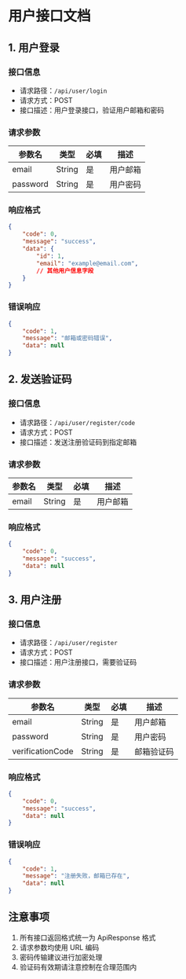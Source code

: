 # 用户接口文档

## 1. 用户登录

### 接口信息
- 请求路径：`/api/user/login`
- 请求方式：POST
- 接口描述：用户登录接口，验证用户邮箱和密码

### 请求参数
| 参数名 | 类型 | 必填 | 描述 |
| --- | --- | --- | --- |
| email | String | 是 | 用户邮箱 |
| password | String | 是 | 用户密码 |

### 响应格式
```json
{
    "code": 0,
    "message": "success",
    "data": {
        "id": 1,
        "email": "example@email.com",
        // 其他用户信息字段
    }
}
```

### 错误响应
```json
{
    "code": 1,
    "message": "邮箱或密码错误",
    "data": null
}
```

## 2. 发送验证码

### 接口信息
- 请求路径：`/api/user/register/code`
- 请求方式：POST
- 接口描述：发送注册验证码到指定邮箱

### 请求参数
| 参数名 | 类型 | 必填 | 描述 |
| --- | --- | --- | --- |
| email | String | 是 | 用户邮箱 |

### 响应格式
```json
{
    "code": 0,
    "message": "success",
    "data": null
}
```

## 3. 用户注册

### 接口信息
- 请求路径：`/api/user/register`
- 请求方式：POST
- 接口描述：用户注册接口，需要验证码

### 请求参数
| 参数名 | 类型 | 必填 | 描述 |
| --- | --- | --- | --- |
| email | String | 是 | 用户邮箱 |
| password | String | 是 | 用户密码 |
| verificationCode | String | 是 | 邮箱验证码 |

### 响应格式
```json
{
    "code": 0,
    "message": "success",
    "data": null
}
```

### 错误响应
```json
{
    "code": 1,
    "message": "注册失败，邮箱已存在",
    "data": null
}
```

## 注意事项
1. 所有接口返回格式统一为 ApiResponse 格式
2. 请求参数均使用 URL 编码
3. 密码传输建议进行加密处理
4. 验证码有效期请注意控制在合理范围内